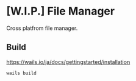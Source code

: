 # [W.I.P.] File Manager

Cross platfrom file manager.

## Build

https://wails.io/ja/docs/gettingstarted/installation

```bash
wails build
```
